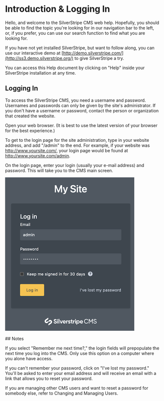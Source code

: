 <!--
pagenumber: 1
title: Introduction & Logging In
-->

# Introduction & Logging In

Hello, and welcome to the SilverStripe CMS web help. Hopefully, you should be able to find the topic you're looking for in our navigation bar to the left, or, if you prefer, you can use our search function to find what you are looking for. 

If you have not yet installed SilverStripe, but want to follow along, you can use our interactive demo at [http://demo.silverstripe.com/](http://ss3.demo.silverstripe.org/) to give SilverStripe a try. 

You can access this Help document by clicking on "Help" inside your SilverStripe installation at any time. 

## Logging In

To access the SilverStripe CMS, you need a username and password.  Usernames and passwords can only be given by the site's administrator.  If you don't have a username or password, contact the person or organization that created the website.  

Open your web browser. (It is best to use the latest version of your browser for the best experience.)  

To get to the login page for the site administration, type in your website address, and add "/admin" to the end.  For example, if your website was http://www.yoursite.com/, your login page would be found at http://www.yoursite.com/admin.  

On the login page, enter your login (usually your e-mail address) and password.  This will take you to the CMS main screen. 

![Login to SilverStripe CMS](_images/general-login.png)

<div class="note" markdown="1">
## Notes

If you select "Remember me next time?," the login fields will prepopulate the next time you log into the CMS. Only use this option on a computer where you alone have access.

If you can't remember your password, click on "I've lost my password." You'll be asked to enter your email address and will receive an email with a link that allows you to reset your password.

If you are managing other CMS users and want to reset a password for somebody else, refer to Changing and Managing Users.
</div>
